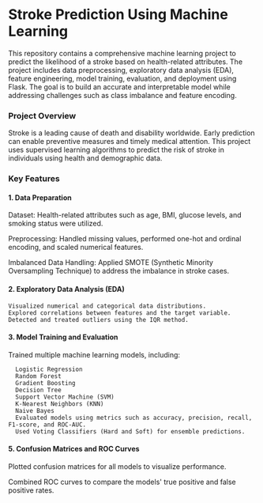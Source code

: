 # Stroke Prediction Using Machine Learning

This repository contains a comprehensive machine learning project to predict the likelihood of a stroke based on health-related attributes. The project includes data preprocessing, exploratory data analysis (EDA), feature engineering, model training, evaluation, and deployment using Flask. The goal is to build an accurate and interpretable model while addressing challenges such as class imbalance and feature encoding.

### Project Overview
Stroke is a leading cause of death and disability worldwide. Early prediction can enable preventive measures and timely medical attention. This project uses supervised learning algorithms to predict the risk of stroke in individuals using health and demographic data.

### Key Features

#### 1. Data Preparation
Dataset: Health-related attributes such as age, BMI, glucose levels, and smoking status were utilized.

Preprocessing: Handled missing values, performed one-hot and ordinal encoding, and scaled numerical features.

Imbalanced Data Handling: Applied SMOTE (Synthetic Minority Oversampling Technique) to address the imbalance in stroke cases.

#### 2. Exploratory Data Analysis (EDA)

    Visualized numerical and categorical data distributions.
    Explored correlations between features and the target variable.
    Detected and treated outliers using the IQR method.
    
#### 3. Model Training and Evaluation
Trained multiple machine learning models, including:

      Logistic Regression
      Random Forest
      Gradient Boosting
      Decision Tree
      Support Vector Machine (SVM)
      K-Nearest Neighbors (KNN)
      Naive Bayes
      Evaluated models using metrics such as accuracy, precision, recall, F1-score, and ROC-AUC.
      Used Voting Classifiers (Hard and Soft) for ensemble predictions.
#### 5. Confusion Matrices and ROC Curves
Plotted confusion matrices for all models to visualize performance.

Combined ROC curves to compare the models' true positive and false positive rates.

